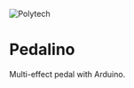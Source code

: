 ![Polytech](http://www.polytechnice.fr/jahia/jsp/jahia/templates/inc/img/polytech_nice-sophia.png)
# Pedalino
Multi-effect pedal with Arduino. 
